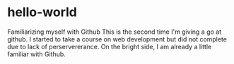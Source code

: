# hello-world
Familiarizing myself with Github
This is the second time I'm giving a go at github. I started to take a course on web development but did not complete due to lack of perservererance. On the bright side, I am already a little familiar with Github.
